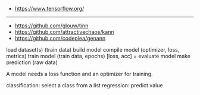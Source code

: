* https://www.tensorflow.org/

---

 * https://github.com/glouw/tinn
 * https://github.com/attractivechaos/kann
 * https://github.com/codeplea/genann

load dataset(s) (train data)
build  model
compile model (optimizer, loss, metrics)
train model (train data, epochs)
[loss, acc] = evaluate model
make prediction (raw data)

A model needs a loss function and an optimizer for training.

classification:  select a class from a list
regression: predict value
